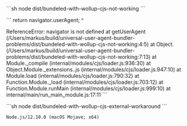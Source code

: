 

´´´sh
node dist/bundeled-with-wollup-cjs-not-working
´´´

´´´
    return navigator.userAgent;
    ^

ReferenceError: navigator is not defined
    at getUserAgent (/Users/markus/build/universal-user-agent-bundler-problems/dist/bundeled-with-wollup-cjs-not-working:4:5)
    at Object.<anonymous> (/Users/markus/build/universal-user-agent-bundler-problems/dist/bundeled-with-wollup-cjs-not-working:7:13)
    at Module._compile (internal/modules/cjs/loader.js:936:30)
    at Object.Module._extensions..js (internal/modules/cjs/loader.js:947:10)
    at Module.load (internal/modules/cjs/loader.js:790:32)
    at Function.Module._load (internal/modules/cjs/loader.js:703:12)
    at Function.Module.runMain (internal/modules/cjs/loader.js:999:10)
    at internal/main/run_main_module.js:17:11
´´´



´´´sh
node dist/bundeled-with-wollup-cjs-external-workaround
´´´

```
Node.js/12.10.0 (macOS Mojave; x64)
```